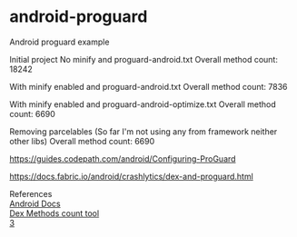 # android-proguard
Android proguard example

Initial project 
No minify and proguard-android.txt
Overall method count: 18242

With minify enabled and proguard-android.txt
Overall method count: 7836

With minify enabled and proguard-android-optimize.txt
Overall method count: 6690

Removing parcelables (So far I'm not using any from framework neither other libs)
Overall method count: 6690

https://guides.codepath.com/android/Configuring-ProGuard

https://docs.fabric.io/android/crashlytics/dex-and-proguard.html

References
<br>[Android Docs](https://developer.android.com/studio/build/shrink-code.html)
<br>[Dex Methods count tool](https://github.com/mihaip/dex-method-counts)
<br>[3](https://lab.getbase.com/proguard-for-android/)